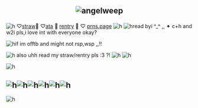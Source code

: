 ## <p align="center"> <img src="https://komarev.com/ghpvc/?username=angelweep&label=　　herrscherofhuman　🌸　　　&color=fae8ed&style=flat" alt="angelweep" />


![h](https://files.catbox.moe/qjyved.jpg)
♡[straw](https://foretnoir.straw.page)🍩
♡[ata](https://elysianrealmego.atabook.org/)
🧁
[rentry](https://rentry.co/foretnoir)
🍰
♡ [prns.page](https://en.pronouns.page/@foretnoir_)
![h](https://files.catbox.moe/dtv0vh.jpg)
![h](https://files.catbox.moe/q8fv3y.GIF)read byi ^_^ ,, ✦ c+h and w2i pls,i love int with everyone okay?



![h](https://files.catbox.moe/q8fv3y.GIF)if im offtb and might not rsp,wsp ,,!!


![h](https://files.catbox.moe/q8fv3y.GIF)
also uhh read my straw/rentry pls :3 ?!
![h](https://files.catbox.moe/nmscuu.jpg)
![h](https://files.catbox.moe/hujbw0.png)

![h](https://files.catbox.moe/0twenb.png)

## ![h](https://files.catbox.moe/arrej7.png)![h](https://files.catbox.moe/wgpzdg.png)![h](https://files.catbox.moe/jdfsns.png)![h](https://files.catbox.moe/y6ctf9.png)![h](https://files.catbox.moe/38tbhj.png)![h](https://files.catbox.moe/txys7z.png)
![h](https://files.catbox.moe/sqhbt4.jpg)
